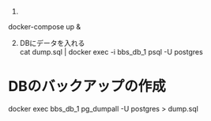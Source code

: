 1. 
docker-compose up &

2. DBにデータを入れる  
cat dump.sql | docker exec -i bbs_db_1  psql -U postgres


# DBのバックアップの作成
docker exec  bbs_db_1 pg_dumpall -U postgres > dump.sql

